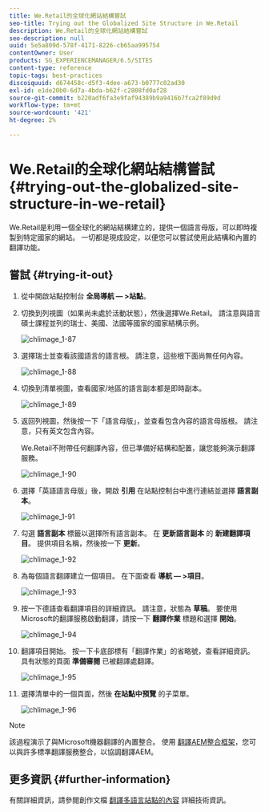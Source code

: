 ```yaml
---
title: We.Retail的全球化網站結構嘗試
seo-title: Trying out the Globalized Site Structure in We.Retail
description: We.Retail的全球化網站結構嘗試
seo-description: null
uuid: 5e5a809d-578f-4171-8226-cb65aa995754
contentOwner: User
products: SG_EXPERIENCEMANAGER/6.5/SITES
content-type: reference
topic-tags: best-practices
discoiquuid: d674458c-d5f3-4dee-a673-b0777c02ad30
exl-id: e1de20b0-6d7a-4bda-b62f-c2808fd0af28
source-git-commit: b220adf6fa3e9faf94389b9a9416b7fca2f89d9d
workflow-type: tm+mt
source-wordcount: '421'
ht-degree: 2%

---
```


# We.Retail的全球化網站結構嘗試{#trying-out-the-globalized-site-structure-in-we-retail}

We.Retail是利用一個全球化的網站結構建立的，提供一個語言母版，可以即時複製到特定國家的網站。 一切都是現成設定，以便您可以嘗試使用此結構和內置的翻譯功能。

## 嘗試 {#trying-it-out}

1. 從中開啟站點控制台 **全局導航 — >站點**。
1. 切換到列視圖（如果尚未處於活動狀態），然後選擇We.Retail。 請注意與語言碩士課程並列的瑞士、美國、法國等國家的國家結構示例。

   ![chlimage_1-87](assets/chlimage_1-87a.png)

1. 選擇瑞士並查看該國語言的語言根。 請注意，這些根下面尚無任何內容。

   ![chlimage_1-88](assets/chlimage_1-88a.png)

1. 切換到清單視圖，查看國家/地區的語言副本都是即時副本。

   ![chlimage_1-89](assets/chlimage_1-89a.png)

1. 返回列視圖，然後按一下「語言母版」，並查看包含內容的語言母版根。 請注意，只有英文包含內容。

   We.Retail不附帶任何翻譯內容，但已準備好結構和配置，讓您能夠演示翻譯服務。

   ![chlimage_1-90](assets/chlimage_1-90a.png)

1. 選擇「英語語言母版」後，開啟 **引用** 在站點控制台中進行連結並選擇 **語言副本**。

   ![chlimage_1-91](assets/chlimage_1-91.png)

1. 勾選 **語言副本** 標籤以選擇所有語言副本。 在 **更新語言副本** 的 **新建翻譯項目**。 提供項目名稱，然後按一下 **更新**。

   ![chlimage_1-92](assets/chlimage_1-92.png)

1. 為每個語言翻譯建立一個項目。 在下面查看 **導航 — >項目**。

   ![chlimage_1-93](assets/chlimage_1-93.png)

1. 按一下德語查看翻譯項目的詳細資訊。 請注意，狀態為 **草稿**。 要使用Microsoft的翻譯服務啟動翻譯，請按一下 **翻譯作業** 標題和選擇 **開始**。

   ![chlimage_1-94](assets/chlimage_1-94.png)

1. 翻譯項目開始。 按一下卡底部標有「翻譯作業」的省略號，查看詳細資訊。 具有狀態的頁面 **準備審閱** 已被翻譯處翻譯。

   ![chlimage_1-95](assets/chlimage_1-95.png)

1. 選擇清單中的一個頁面，然後 **在站點中預覽** 的子菜單。

   ![chlimage_1-96](assets/chlimage_1-96.png)

>[!NOTE]
>
>該過程演示了與Microsoft機器翻譯的內置整合。 使用 [翻譯AEM整合框架](/help/sites-administering/translation.md)，您可以與許多標準翻譯服務整合，以協調翻譯AEM。

## 更多資訊 {#further-information}

有關詳細資訊，請參閱創作文檔 [翻譯多語言站點的內容](/help/sites-administering/translation.md) 詳細技術資訊。
